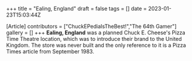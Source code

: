 +++
title = "Ealing, England"
draft = false
tags = []
date = 2023-01-23T15:03:44Z

[Article]
contributors = ["ChuckEPediaIsTheBest!","The 64th Gamer"]
gallery = []
+++
**Ealing, England** was a planned Chuck E. Cheese's Pizza Time Theatre location, which was to introduce their brand to the United Kingdom. The store was never built and the only reference to it is a Pizza Times article from September 1983.